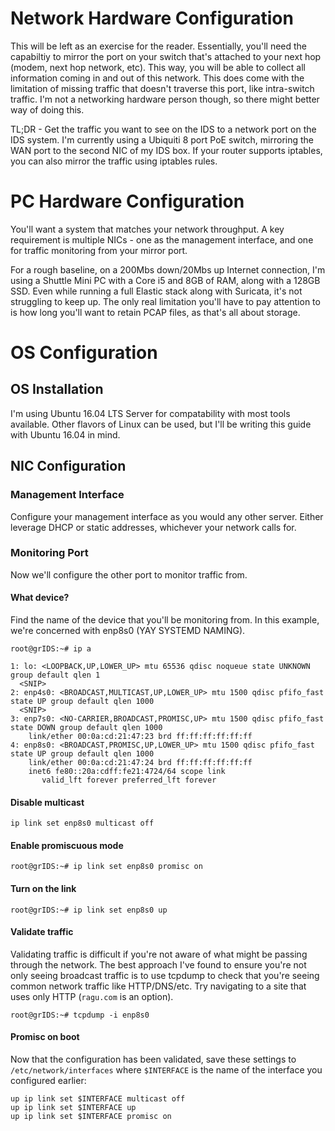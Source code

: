 # Network Hardware Configuration
This will be left as an exercise for the reader. Essentially, you'll need the capabiltiy to mirror the port on your switch that's attached to your next hop (modem, next hop network, etc). This way, you will be able to collect all information coming in and out of this network. This does come with the limitation of missing traffic that doesn't traverse this port, like intra-switch traffic. I'm not a networking hardware person though, so there might better way of doing this.

TL;DR - Get the traffic you want to see on the IDS to a network port on the IDS system. I'm currently using a Ubiquiti 8 port PoE switch, mirroring the WAN port to the second NIC of my IDS box. If your router supports iptables, you can also mirror the traffic using iptables rules.

# PC Hardware Configuration
You'll want a system that matches your network throughput. A key requirement is multiple NICs - one as the management interface, and one for traffic monitoring from your mirror port.

For a rough baseline, on a 200Mbs down/20Mbs up Internet connection, I'm using a Shuttle Mini PC with a Core i5 and 8GB of RAM, along with a 128GB SSD. Even while running a full Elastic stack along with Suricata, it's not struggling to keep up. The only real limitation you'll have to pay attention to is how long you'll want to retain PCAP files, as that's all about storage.

# OS Configuration

## OS Installation
I'm using Ubuntu 16.04 LTS Server for compatability with most tools available. Other flavors of Linux can be used, but I'll be writing this guide with Ubuntu 16.04 in mind.

## NIC Configuration
### Management Interface
Configure your management interface as you would any other server. Either leverage DHCP or static addresses, whichever your network calls for.

### Monitoring Port
Now we'll configure the other port to monitor traffic from.

#### What device?
Find the name of the device that you'll be monitoring from. In this example, we're concerned with enp8s0 (YAY SYSTEMD NAMING).

`root@grIDS:~# ip a`

```
1: lo: <LOOPBACK,UP,LOWER_UP> mtu 65536 qdisc noqueue state UNKNOWN group default qlen 1
  <SNIP>
2: enp4s0: <BROADCAST,MULTICAST,UP,LOWER_UP> mtu 1500 qdisc pfifo_fast state UP group default qlen 1000
  <SNIP>
3: enp7s0: <NO-CARRIER,BROADCAST,PROMISC,UP> mtu 1500 qdisc pfifo_fast state DOWN group default qlen 1000
    link/ether 00:0a:cd:21:47:23 brd ff:ff:ff:ff:ff:ff
4: enp8s0: <BROADCAST,PROMISC,UP,LOWER_UP> mtu 1500 qdisc pfifo_fast state UP group default qlen 1000
    link/ether 00:0a:cd:21:47:24 brd ff:ff:ff:ff:ff:ff
    inet6 fe80::20a:cdff:fe21:4724/64 scope link
       valid_lft forever preferred_lft forever
```

#### Disable multicast
```
ip link set enp8s0 multicast off
```

#### Enable promiscuous mode
```
root@grIDS:~# ip link set enp8s0 promisc on
```

#### Turn on the link
```
root@grIDS:~# ip link set enp8s0 up
```

#### Validate traffic
Validating traffic is difficult if you're not aware of what might be passing through the network. The best approach I've found to ensure you're not only seeing broadcast traffic is to use tcpdump to check that you're seeing common network traffic like HTTP/DNS/etc. Try navigating to a site that uses only HTTP (`ragu.com` is an option).

```
root@grIDS:~# tcpdump -i enp8s0
```

#### Promisc on boot
Now that the configuration has been validated, save these settings to `/etc/network/interfaces` where `$INTERFACE` is the name of the interface you configured earlier:

```
up ip link set $INTERFACE multicast off
up ip link set $INTERFACE up
up ip link set $INTERFACE promisc on
```
